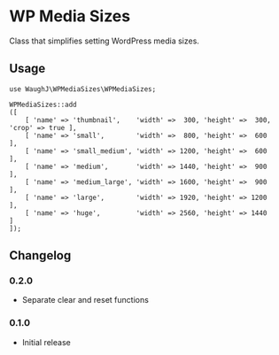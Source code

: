 WP Media Sizes
=========================

Class that simplifies setting WordPress media sizes.

## Usage

    use WaughJ\WPMediaSizes\WPMediaSizes;

    WPMediaSizes::add
    ([
		[ 'name' => 'thumbnail',    'width' =>  300, 'height' =>  300, 'crop' => true ],
		[ 'name' => 'small',        'width' =>  800, 'height' =>  600                 ],
		[ 'name' => 'small_medium', 'width' => 1200, 'height' =>  600                 ],
		[ 'name' => 'medium',       'width' => 1440, 'height' =>  900                 ],
		[ 'name' => 'medium_large', 'width' => 1600, 'height' =>  900                 ],
		[ 'name' => 'large',        'width' => 1920, 'height' => 1200                 ],
		[ 'name' => 'huge',         'width' => 2560, 'height' => 1440                 ]
    ]);

## Changelog

### 0.2.0
* Separate clear and reset functions

### 0.1.0
* Initial release